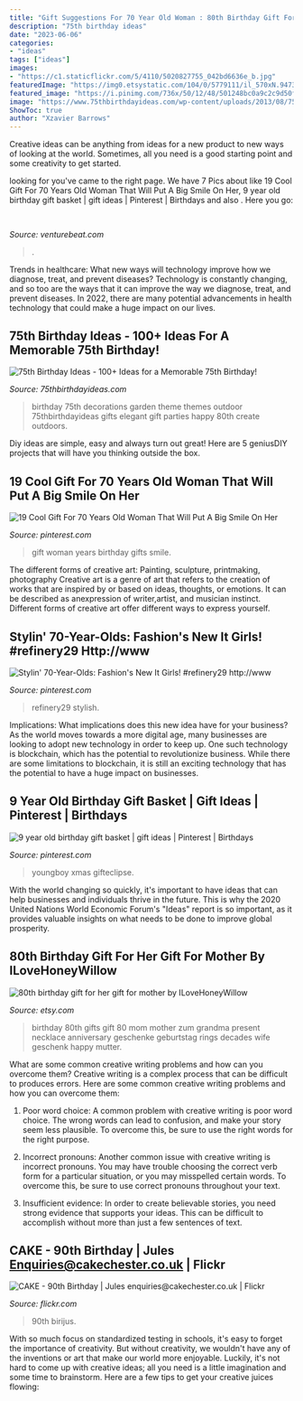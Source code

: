 ```yaml
---
title: "Gift Suggestions For 70 Year Old Woman : 80th Birthday Gift For Her Gift For Mother By Ilovehoneywillow"
description: "75th birthday ideas"
date: "2023-06-06"
categories:
- "ideas"
tags: ["ideas"]
images:
- "https://c1.staticflickr.com/5/4110/5020827755_042bd6636e_b.jpg"
featuredImage: "https://img0.etsystatic.com/104/0/5779111/il_570xN.947385526_19as.jpg"
featured_image: "https://i.pinimg.com/736x/50/12/48/501248bc0a9c2c9d50fb0ed49d811935.jpg"
image: "https://www.75thbirthdayideas.com/wp-content/uploads/2013/08/75th-Birthday-Garden-Party-Theme.jpg"
ShowToc: true
author: "Xzavier Barrows"
---
```



Creative ideas can be anything from ideas for a new product to new ways of looking at the world. Sometimes, all you need is a good starting point and some creativity to get started.

	

		
looking for  you've came to the right page. We have 7 Pics about  like 19 Cool Gift For 70 Years Old Woman That Will Put A Big Smile On Her, 9 year old birthday gift basket | gift ideas | Pinterest | Birthdays and also . Here you go:
		
    
## 

<img loading=lazy src="https://venturebeat.com/wp-content/uploads/2019/10/IMG_2313D-e1572529403907.jpeg" onerror="this.onerror=null;this.src='https://tse1.mm.bing.net/th?id=OIP.9w9Ddnl15PIqkIcPvx4CngHaDt&amp;pid=15.1';" alt="">

_Source: venturebeat.com_

>. 

	

Trends in healthcare: What new ways will technology improve how we diagnose, treat, and prevent diseases?
Technology is constantly changing, and so too are the ways that it can improve the way we diagnose, treat, and prevent diseases. In 2022, there are many potential advancements in health technology that could make a huge impact on our lives.

    
## 75th Birthday Ideas - 100+ Ideas For A Memorable 75th Birthday!

<img loading=lazy src="https://www.75thbirthdayideas.com/wp-content/uploads/2013/08/75th-Birthday-Garden-Party-Theme.jpg" onerror="this.onerror=null;this.src='https://tse4.mm.bing.net/th?id=OIP.ULP18rKqZE5QNz3kAJuoFQHaLH&amp;pid=15.1';" alt="75th Birthday Ideas - 100+ Ideas for a Memorable 75th Birthday!">

_Source: 75thbirthdayideas.com_

>birthday 75th decorations garden theme themes outdoor 75thbirthdayideas gifts elegant gift parties happy 80th create outdoors. 

	

Diy ideas are simple, easy and always turn out great! Here are 5 geniusDIY projects that will have you thinking outside the box.

    
## 19 Cool Gift For 70 Years Old Woman That Will Put A Big Smile On Her

<img loading=lazy src="https://i.pinimg.com/736x/50/12/48/501248bc0a9c2c9d50fb0ed49d811935.jpg" onerror="this.onerror=null;this.src='https://tse3.mm.bing.net/th?id=OIP.d5ZoMK-mj7AWwTol7ScHLwHaKa&amp;pid=15.1';" alt="19 Cool Gift For 70 Years Old Woman That Will Put A Big Smile On Her">

_Source: pinterest.com_

>gift woman years birthday gifts smile. 

	

The different forms of creative art: Painting, sculpture, printmaking, photography
Creative art is a genre of art that refers to the creation of works that are inspired by or based on ideas, thoughts, or emotions. It can be described as anexpression of writer,artist, and musician instinct. Different forms of creative art offer different ways to express yourself.

    
## Stylin&#039; 70-Year-Olds: Fashion&#039;s New It Girls! #refinery29 Http://www

<img loading=lazy src="https://i.pinimg.com/originals/a7/0d/8f/a70d8faaddf2fe76b38fcb83c616c92c.jpg" onerror="this.onerror=null;this.src='https://tse4.mm.bing.net/th?id=OIP.8xvY3RRjYheep133koqj8wAAAA&amp;pid=15.1';" alt="Stylin&#039; 70-Year-Olds: Fashion&#039;s New It Girls! #refinery29 http://www">

_Source: pinterest.com_

>refinery29 stylish. 

	

Implications: What implications does this new idea have for your business?
As the world moves towards a more digital age, many businesses are looking to adopt new technology in order to keep up. One such technology is blockchain, which has the potential to revolutionize business. While there are some limitations to blockchain, it is still an exciting technology that has the potential to have a huge impact on businesses.

    
## 9 Year Old Birthday Gift Basket | Gift Ideas | Pinterest | Birthdays

<img loading=lazy src="https://s-media-cache-ak0.pinimg.com/564x/e3/e2/7b/e3e27ba4ea592f81fe6430e8cf36b31c.jpg" onerror="this.onerror=null;this.src='https://tse1.mm.bing.net/th?id=OIP.iyJU_jOj3gi5sZI2sCfdlQHaJ4&amp;pid=15.1';" alt="9 year old birthday gift basket | gift ideas | Pinterest | Birthdays">

_Source: pinterest.com_

>youngboy xmas gifteclipse. 

	

With the world changing so quickly, it's important to have ideas that can help businesses and individuals thrive in the future. This is why the 2020 United Nations World Economic Forum's "Ideas" report is so important, as it provides valuable insights on what needs to be done to improve global prosperity.

    
## 80th Birthday Gift For Her Gift For Mother By ILoveHoneyWillow

<img loading=lazy src="https://img0.etsystatic.com/104/0/5779111/il_570xN.947385526_19as.jpg" onerror="this.onerror=null;this.src='https://tse2.mm.bing.net/th?id=OIP.6Hxr4J99x6OkfBCD54HQnQHaFn&amp;pid=15.1';" alt="80th birthday gift for her gift for mother by ILoveHoneyWillow">

_Source: etsy.com_

>birthday 80th gifts gift 80 mom mother zum grandma present necklace anniversary geschenke geburtstag rings decades wife geschenk happy mutter. 

	

What are some common creative writing problems and how can you overcome them?
Creative writing is a complex process that can be difficult to produces errors. Here are some common creative writing problems and how you can overcome them:
1. Poor word choice: A common problem with creative writing is poor word choice. The wrong words can lead to confusion, and make your story seem less plausible. To overcome this, be sure to use the right words for the right purpose.

2. Incorrect pronouns: Another common issue with creative writing is incorrect pronouns. You may have trouble choosing the correct verb form for a particular situation, or you may misspelled certain words. To overcome this, be sure to use correct pronouns throughout your text.

3. Insufficient evidence: In order to create believable stories, you need strong evidence that supports your ideas. This can be difficult to accomplish without more than just a few sentences of text.

    
## CAKE - 90th Birthday | Jules Enquiries@cakechester.co.uk | Flickr

<img loading=lazy src="https://c1.staticflickr.com/5/4110/5020827755_042bd6636e_b.jpg" onerror="this.onerror=null;this.src='https://tse4.mm.bing.net/th?id=OIP.H8v7H604VEq4KgGtsqZ0QgHaJ4&amp;pid=15.1';" alt="CAKE - 90th Birthday | Jules enquiries@cakechester.co.uk | Flickr">

_Source: flickr.com_

>90th birijus. 

	

With so much focus on standardized testing in schools, it's easy to forget the importance of creativity. But without creativity, we wouldn't have any of the inventions or art that make our world more enjoyable. Luckily, it's not hard to come up with creative ideas; all you need is a little imagination and some time to brainstorm. Here are a few tips to get your creative juices flowing:

